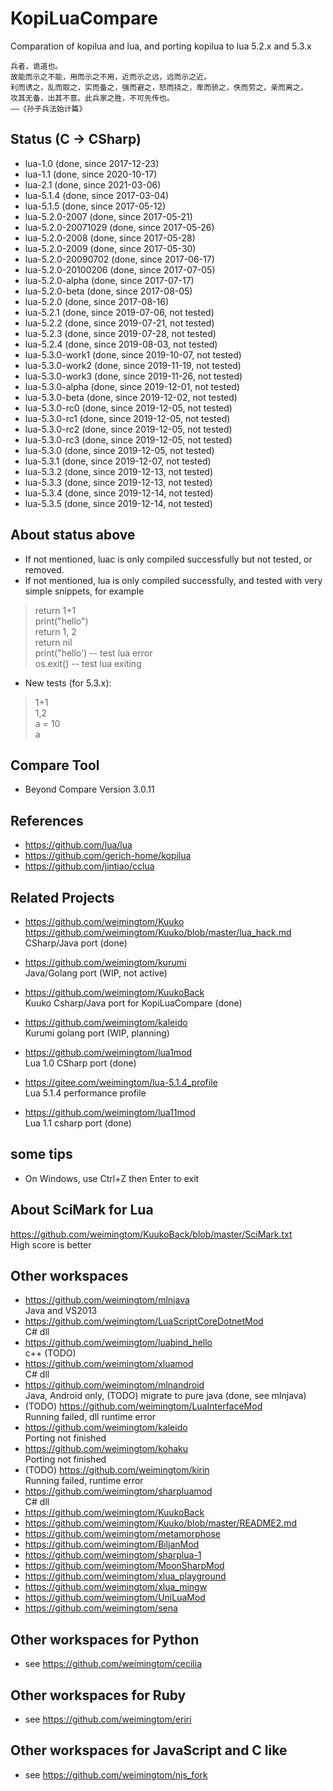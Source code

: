 ﻿# KopiLuaCompare
Comparation of kopilua and lua, and porting kopilua to lua 5.2.x and 5.3.x  

	兵者，诡道也。  
	故能而示之不能，用而示之不用，近而示之远，远而示之近。  
	利而诱之，乱而取之，实而备之，强而避之，怒而挠之，卑而骄之，佚而劳之，亲而离之。  
	攻其无备，出其不意。此兵家之胜，不可先传也。  
	——《孙子兵法始计篇》  

## Status (C -> CSharp)      
* lua-1.0 (done, since 2017-12-23)  
* lua-1.1 (done, since 2020-10-17)  
* lua-2.1 (done, since 2021-03-06)  
* lua-5.1.4 (done, since 2017-03-04)  
* lua-5.1.5 (done, since 2017-05-12)  
* lua-5.2.0-2007 (done, since 2017-05-21)  
* lua-5.2.0-20071029 (done, since 2017-05-26)  
* lua-5.2.0-2008 (done, since 2017-05-28)  
* lua-5.2.0-2009 (done, since 2017-05-30)  
* lua-5.2.0-20090702 (done, since 2017-06-17)  
* lua-5.2.0-20100206 (done, since 2017-07-05)  
* lua-5.2.0-alpha (done, since 2017-07-17)  
* lua-5.2.0-beta (done, since 2017-08-05)  
* lua-5.2.0 (done, since 2017-08-16)  
* lua-5.2.1 (done, since 2019-07-06, not tested)  
* lua-5.2.2 (done, since 2019-07-21, not tested)  
* lua-5.2.3 (done, since 2019-07-28, not tested)  
* lua-5.2.4 (done, since 2019-08-03, not tested)  
* lua-5.3.0-work1 (done, since 2019-10-07, not tested)  
* lua-5.3.0-work2 (done, since 2019-11-19, not tested)  
* lua-5.3.0-work3 (done, since 2019-11-26, not tested)  
* lua-5.3.0-alpha (done, since 2019-12-01, not tested)  
* lua-5.3.0-beta (done, since 2019-12-02, not tested)  
* lua-5.3.0-rc0 (done, since 2019-12-05, not tested)  
* lua-5.3.0-rc1 (done, since 2019-12-05, not tested)  
* lua-5.3.0-rc2 (done, since 2019-12-05, not tested)  
* lua-5.3.0-rc3 (done, since 2019-12-05, not tested)  
* lua-5.3.0 (done, since 2019-12-05, not tested)  
* lua-5.3.1 (done, since 2019-12-07, not tested)  
* lua-5.3.2 (done, since 2019-12-13, not tested)  
* lua-5.3.3 (done, since 2019-12-13, not tested)  
* lua-5.3.4 (done, since 2019-12-14, not tested)  
* lua-5.3.5 (done, since 2019-12-14, not tested)  

## About status above    
* If not mentioned, luac is only compiled successfully but not tested, or removed.  
* If not mentioned, lua is only compiled successfully, and tested with very simple snippets, for example  
> return 1+1  
> print("hello")    
> return 1, 2  
> return nil  
> print("hello') -- test lua error  
> os.exit() -- test lua exiting  
* New tests (for 5.3.x):  
> 1+1  
> 1,2  
> a = 10  
> a  

## Compare Tool  
* Beyond Compare Version 3.0.11  

## References  
* https://github.com/lua/lua  
* https://github.com/gerich-home/kopilua  
* https://github.com/jintiao/cclua  

## Related Projects  
* https://github.com/weimingtom/Kuuko  
https://github.com/weimingtom/Kuuko/blob/master/lua_hack.md  
CSharp/Java port (done)    

* https://github.com/weimingtom/kurumi    
Java/Golang port (WIP, not active)    

* https://github.com/weimingtom/KuukoBack      
Kuuko Csharp/Java port for KopiLuaCompare (done)    

* https://github.com/weimingtom/kaleido  
Kurumi golang port (WIP, planning)  

* https://github.com/weimingtom/lua1mod  
Lua 1.0 CSharp port (done)    

* https://gitee.com/weimingtom/lua-5.1.4_profile  
Lua 5.1.4 performance profile   

* https://github.com/weimingtom/lua11mod  
Lua 1.1 csharp port (done)    

## some tips  
* On Windows, use Ctrl+Z then Enter to exit  

## About SciMark for Lua  
https://github.com/weimingtom/KuukoBack/blob/master/SciMark.txt  
High score is better  

## Other workspaces  
* https://github.com/weimingtom/mlnjava  
Java and VS2013  
* https://github.com/weimingtom/LuaScriptCoreDotnetMod  
C# dll  
* https://github.com/weimingtom/luabind_hello  
c++ (TODO)  
* https://github.com/weimingtom/xluamod  
C# dll  
* https://github.com/weimingtom/mlnandroid  
Java, Android only, (TODO) migrate to pure java (done, see mlnjava)      
* (TODO) https://github.com/weimingtom/LuaInterfaceMod  
Running failed, dll runtime error    
* https://github.com/weimingtom/kaleido  
Porting not finished  
* https://github.com/weimingtom/kohaku  
Porting not finished  
* (TODO) https://github.com/weimingtom/kirin  
Running failed, runtime error    
* https://github.com/weimingtom/sharpluamod  
C# dll  
* https://github.com/weimingtom/KuukoBack  
* https://github.com/weimingtom/Kuuko/blob/master/README2.md  
* https://github.com/weimingtom/metamorphose  
* https://github.com/weimingtom/BiljanMod  
* https://github.com/weimingtom/sharplua-1  
* https://github.com/weimingtom/MoonSharpMod  
* https://github.com/weimingtom/xlua_playground  
* https://github.com/weimingtom/xlua_mingw  
* https://github.com/weimingtom/UniLuaMod  
* https://github.com/weimingtom/sena  

## Other workspaces for Python  
* see https://github.com/weimingtom/cecilia  

## Other workspaces for Ruby  
* see https://github.com/weimingtom/eriri  

## Other workspaces for JavaScript and C like  
* see https://github.com/weimingtom/njs_fork  


